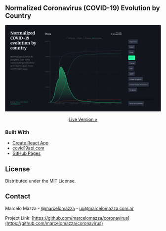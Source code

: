 ## Normalized Coronavirus (COVID-19) Evolution by Country

![Screenshot](https://raw.githubusercontent.com/marcelomazza/coronavirus/master/screenshot.png)

<p align="center">
  <a href="https://marcelomazza.github.io/coronavirus/">Live Version &raquo;</a>
</p>

### Built With

* [Create React App](https://github.com/facebook/create-react-app)
* [covid19api.com](https://covid19api.com/)
* [GitHub Pages](https://pages.github.com/)

## License

Distributed under the MIT License.

## Contact

Marcelo Mazza - [@marcelomazza](https://twitter.com/marcelomazza) - ux@marcelomazza.com.ar

Project Link: [https://github.com/marcelomazza/coronavirus](https://github.com/marcelomazza/coronavirus)
